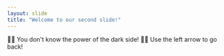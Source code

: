 ```yaml
---
layout: slide
title: "Welcome to our second slide!"
---
```

:pirate_flag: You don't know the power of the dark side! :pirate_flag:
Use the left arrow to go back!
